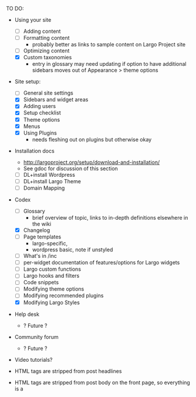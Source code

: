 TO DO:

- Using your site
	- [ ] Adding content
	- [ ] Formatting content
		- probably better as links to sample content on Largo Project site
	- [ ] Optimizing content
	- [x] Custom taxonomies
		- entry in glossary may need updating if option to have additional sidebars moves out of Appearance &gt; theme options
- Site setup:
	- [ ] General site settings
	- [x] Sidebars and widget areas
	- [x] Adding users
	- [x] Setup checklist
	- [x] Theme options
	- [x] Menus
	- [x] Using Plugins
		- needs fleshing out on plugins but otherwise okay
- Installation docs
	- http://largoproject.org/setup/download-and-installation/
	- See gdoc for discussion of this section
	- [ ] DL+install Wordpress
	- [ ] DL+install Largo Theme
	- [ ] Domain Mapping
- Codex 
	- [ ] Glossary
		- brief overview of topic, links to in-depth definitions elsewhere in the wiki
	- [x] Changelog
	- [ ] Page templates 
		- largo-specific, 
		- wordpress basic, note if unstyled
	- [ ] What's in /inc 
	- [ ] per-widget documentation of features/options for Largo widgets
	- [ ] Largo custom functions
	- [ ] Largo hooks and filters
	- [ ] Code snippets
	- [ ] Modifying theme options
	- [ ] Modifying recommended plugins
	- [x] Modifying Largo Styles
- Help desk 
	- ? Future ?
- Community forum 
	- ? Future ?
	

- Video tutorials? 


- HTML tags are stripped from post headlines
- HTML tags are stripped from post body on the front page, so everything is a <p>
